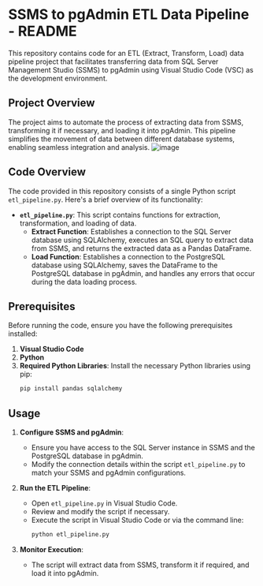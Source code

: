 # SSMS to pgAdmin ETL Data Pipeline - README

This repository contains code for an ETL (Extract, Transform, Load) data pipeline project that facilitates transferring data from SQL Server Management Studio (SSMS) to pgAdmin using Visual Studio Code (VSC) as the development environment.

## Project Overview

The project aims to automate the process of extracting data from SSMS, transforming it if necessary, and loading it into pgAdmin. This pipeline simplifies the movement of data between different database systems, enabling seamless integration and analysis.
![image](https://github.com/iamhuytran/ssms_to_pgadmin_etl/assets/102829980/181bf5a6-48cb-4106-8d3f-0c715f7ec21b)


## Code Overview

The code provided in this repository consists of a single Python script `etl_pipeline.py`. Here's a brief overview of its functionality:

- **`etl_pipeline.py`**: This script contains functions for extraction, transformation, and loading of data.
  - **Extract Function**: Establishes a connection to the SQL Server database using SQLAlchemy, executes an SQL query to extract data from SSMS, and returns the extracted data as a Pandas DataFrame.
  - **Load Function**: Establishes a connection to the PostgreSQL database using SQLAlchemy, saves the DataFrame to the PostgreSQL database in pgAdmin, and handles any errors that occur during the data loading process.

## Prerequisites

Before running the code, ensure you have the following prerequisites installed:

1. **Visual Studio Code**
2. **Python**
3. **Required Python Libraries**: Install the necessary Python libraries using pip:
    ```bash
    pip install pandas sqlalchemy
    ```

## Usage


1. **Configure SSMS and pgAdmin**:
    - Ensure you have access to the SQL Server instance in SSMS and the PostgreSQL database in pgAdmin.
    - Modify the connection details within the script `etl_pipeline.py` to match your SSMS and pgAdmin configurations.

2. **Run the ETL Pipeline**:
    - Open `etl_pipeline.py` in Visual Studio Code.
    - Review and modify the script if necessary.
    - Execute the script in Visual Studio Code or via the command line:
        ```bash
        python etl_pipeline.py
        ```

3. **Monitor Execution**:
    - The script will extract data from SSMS, transform it if required, and load it into pgAdmin.
   

